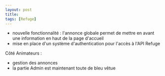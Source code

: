 ```yaml
---
layout: post
title:
tags: [Refuge]
---
```


- nouvelle fonctionnalité : l'annonce globale permet de mettre en avant une information en haut de la page d'accueil
- mise en place d'un système d'authentication pour l'accès à l'API Refuge

Côté Animateurs :

- gestion des annonces
- la partie Admin est maintenant toute de bleu vêtue
